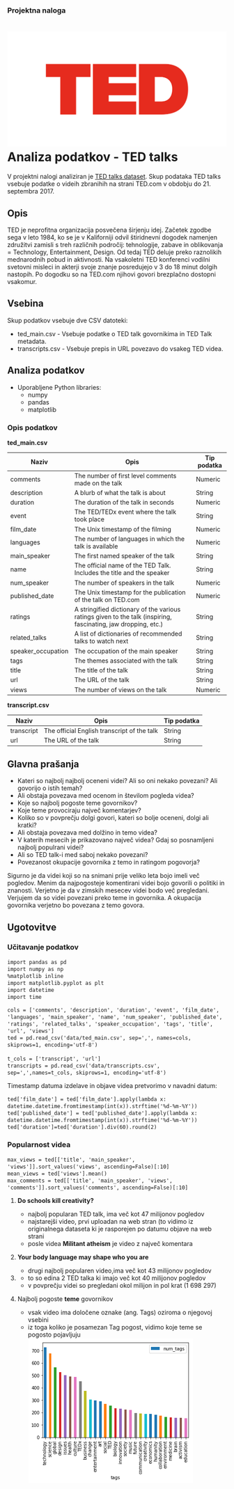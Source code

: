 ### Projektna naloga
![TED](TED.png)
Analiza podatkov - TED talks
======================
V projektni nalogi analiziran je [TED talks dataset](https://www.kaggle.com/rounakbanik/ted-talks/data). Skup podataka TED talks 
vsebuje podatke o videih zbranihih na strani TED.com v obdobju do 21. septembra 2017.

## Opis
TED je neprofitna organizacija posvečena širjenju idej. Začetek zgodbe sega v leto 1984, ko se je v Kaliforniji odvil štiridnevni 
dogodek namenjen združitvi zamisli s treh različnih področij: tehnologije, zabave in oblikovanja = Technology, Entertainment, Design. 
Od tedaj TED deluje preko raznolikih mednarodnih pobud in aktivnosti. Na vsakoletni TED konferenci vodilni svetovni misleci in akterji 
svoje znanje posredujejo v 3 do 18 minut dolgih nastopih. Po dogodku so na TED.com njihovi govori brezplačno dostopni vsakomur.

## Vsebina
Skup podatkov vsebuje dve CSV datoteki:
- ted_main.csv - Vsebuje podatke o TED talk govornikima in TED Talk metadata.
- transcripts.csv - Vsebuje prepis in URL povezavo do vsakeg TED videa.

## Analiza podatkov
- Uporabljene Python libraries:
  - numpy
  - pandas
  - matplotlib

### Opis podatkov
 **ted_main.csv**

Naziv|Opis|Tip podatka
---|---|---
comments|The number of first level comments made on the talk|Numeric
description|A blurb of what the talk is about|String
duration|The duration of the talk in seconds|Numeric
event|The TED/TEDx event where the talk took place|String
film_date|The Unix timestamp of the filming|Numeric
languages|The number of languages in which the talk is available|Numeric
main_speaker|The first named speaker of the talk|String
name|The official name of the TED Talk. Includes the title and the speaker|String
num_speaker|The number of speakers in the talk|Numeric
published_date|The Unix timestamp for the publication of the talk on TED.com|Numeric
ratings|A stringified dictionary of the various ratings given to the talk (inspiring, fascinating, jaw dropping, etc.)|String
related_talks|A list of dictionaries of recommended talks to watch next|String
speaker_occupation|The occupation of the main speaker|String
tags|The themes associated with the talk|String
title|The title of the talk|String
url|The URL of the talk|String
views|The number of views on the talk|Numeric

 **transcript.csv**
 
Naziv|Opis|Tip podatka
---|---|---
transcript|The official English transcript of the talk|String
url|The URL of the talk|String


## Glavna prašanja
- Kateri so najbolj najbolj oceneni videi? Ali so oni nekako povezani? Ali govorijo o istih temah?
- Ali obstaja povezava med ocenom in številom pogleda videa?
- Koje so najbolj pogoste teme govornikov?
- Koje teme provociraju največ komentarjev?
- Koliko so v povprečju dolgi govori, kateri so bolje oceneni, dolgi ali kratki?
- Ali obstaja povezava med dolžino in temo videa?
- V katerih mesecih je prikazovano največ videa? Gdaj so posnamljeni najbolj populrani videi?
- Ali so TED talk-i med saboj nekako povezani?
- Povezanost okupacije govornika z temo in ratingom pogovorja?

Sigurno je da videi koji so na snimani prije veliko leta bojo imeli več pogledov. Menim da najpogosteje komentirani videi bojo govorili o politiki in znanosti. Verjetno je da v zimskih mesecev videi bodo več pregledani. Verjujem da so videi povezani preko teme in govornika. A okupacija govornika verjetno bo povezana z temo govora.

## Ugotovitve

### Učitavanje podatkov

```
import pandas as pd
import numpy as np
%matplotlib inline
import matplotlib.pyplot as plt
import datetime
import time
```
```
cols = ['comments', 'description', 'duration', 'event', 'film_date', 'languages', 'main_speaker', 'name', 'num_speaker', 'published_date', 'ratings', 'related_talks', 'speaker_occupation', 'tags', 'title', 'url', 'views']
ted = pd.read_csv('data/ted_main.csv', sep=',', names=cols, skiprows=1, encoding='utf-8')

t_cols = ['transcript', 'url']
transcripts = pd.read_csv('data/transcripts.csv', sep=',',names=t_cols, skiprows=1, encoding='utf-8')
```
Timestamp datuma izdelave in objave videa pretvorimo v navadni datum:
```
ted['film_date'] = ted['film_date'].apply(lambda x: datetime.datetime.fromtimestamp(int(x)).strftime('%d-%m-%Y'))
ted['published_date'] = ted['published_date'].apply(lambda x: datetime.datetime.fromtimestamp(int(x)).strftime('%d-%m-%Y'))
ted['duration']=ted['duration'].div(60).round(2)
```

### Popularnost videa
```
max_views = ted[['title', 'main_speaker', 'views']].sort_values('views', ascending=False)[:10]
mean_views = ted['views'].mean()
max_comments = ted[['title', 'main_speaker', 'views', 'comments']].sort_values('comments', ascending=False)[:10]
```
1. **Do schools kill creativity?**
   - najbolj popularan TED talk, ima več kot 47 milijonov pogledov
   - najstarejši video, prvi uploadan na web stran (to vidimo iz originalnega dataseta ki je rasporejen po datumu objave na web strani 
   - posle videa **Militant atheism** je video z največ komentara
2. **Your body language may shape who you are**
   - drugi najbolj popularen video,ima več kot 43 milijonov pogledov
3.
   - to so edina 2 TED talka ki imajo več kot 40 milijonov pogledov
   - v povprečju videi so pregledani okol milijon in pol krat (1 698 297)


4. Najbolj pogoste **teme** govornikov
   - vsak video ima določene oznake (ang. Tags) oziroma o njegovoj vsebini
   - iz toga koliko je posamezan Tag pogost, vidimo koje teme se pogosto pojavljuju
   ![Tags](tags.png)
